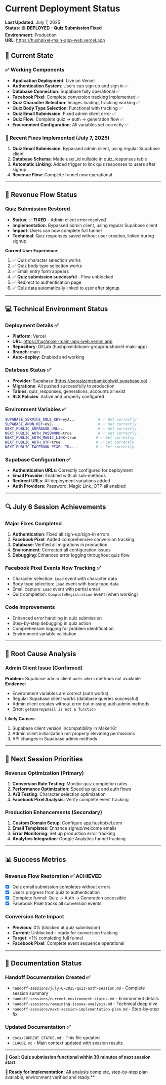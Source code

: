 # Current Deployment Status

**Last Updated**: July 7, 2025  
**Status**: 🟢 **DEPLOYED - Quiz Submission Fixed**  
**Environment**: Production  
**URL**: https://hushpixel-main-app-web.vercel.app  

## 🎯 **Current State**

### ✅ **Working Components**
- **Application Deployment**: Live on Vercel
- **Authentication System**: Users can sign up and sign in ✅
- **Database Connection**: Supabase fully operational ✅
- **Facebook Pixel**: Complete conversion tracking implemented ✅
- **Quiz Character Selection**: Images loading, tracking working ✅
- **Quiz Body Type Selection**: Functional with tracking ✅
- **Quiz Email Submission**: Fixed admin client error ✅
- **Quiz Flow**: Complete quiz → auth → generation flow ✅
- **Environment Configuration**: All variables set correctly ✅

### 🔧 **Recent Fixes Implemented (July 7, 2025)**
1. **Quiz Email Submission**: Bypassed admin client, using regular Supabase client
2. **Database Schema**: Made user_id nullable in quiz_responses table
3. **Automatic Linking**: Added trigger to link quiz responses to users after signup
4. **Revenue Flow**: Complete funnel now operational

---

## 🚀 **Revenue Flow Status**

### **Quiz Submission Restored**
- **Status**: ✅ **FIXED** - Admin client error resolved
- **Implementation**: Bypassed admin client, using regular Supabase client
- **Impact**: Users can now complete full funnel
- **Technical**: Quiz responses saved without user creation, linked during signup

**Current User Experience**:
1. ✅ Quiz character selection works
2. ✅ Quiz body type selection works  
3. ✅ Email entry form appears
4. ✅ **Quiz submission successful** - Flow unblocked
5. ✅ Redirect to authentication page
6. ✅ Quiz data automatically linked to user after signup

---

## 💻 **Technical Environment Status**

### **Deployment Details** ✅
- **Platform**: Vercel  
- **URL**: https://hushpixel-main-app-web.vercel.app
- **Repository**: GitLab (hushpixeldotcom-group/hushpixel-main-app)
- **Branch**: main
- **Auto-deploy**: Enabled and working

### **Database Status** ✅
- **Provider**: Supabase (https://serasizemsbamkcblwkt.supabase.co)
- **Migrations**: All pushed successfully to production
- **Tables**: quiz_responses, generations, accounts all exist
- **RLS Policies**: Active and properly configured

### **Environment Variables** ✅
```bash
SUPABASE_SERVICE_ROLE_KEY=eyJ...          # ✅ Set correctly
SUPABASE_ANON_KEY=eyJ...                  # ✅ Set correctly  
NEXT_PUBLIC_SUPABASE_URL=...              # ✅ Set correctly
NEXT_PUBLIC_AUTH_PASSWORD=true            # ✅ Set correctly
NEXT_PUBLIC_AUTH_MAGIC_LINK=true         # ✅ Set correctly
NEXT_PUBLIC_AUTH_OTP=true                # ✅ Set correctly
NEXT_PUBLIC_FACEBOOK_PIXEL_ID=...        # ✅ Set correctly
```

### **Supabase Configuration** ✅
- **Authentication URLs**: Correctly configured for deployment
- **Email Provider**: Enabled with all sub-methods
- **Redirect URLs**: All deployment variations added
- **Auth Providers**: Password, Magic Link, OTP all enabled

---

## 🔍 **July 6 Session Achievements**

### **Major Fixes Completed**
1. **Authentication**: Fixed all sign-up/sign-in errors
2. **Facebook Pixel**: Added comprehensive conversion tracking
3. **Database**: Verified all migrations in production  
4. **Environment**: Corrected all configuration issues
5. **Debugging**: Enhanced error logging throughout quiz flow

### **Facebook Pixel Events Now Tracking** ✅
- Character selection: `Lead` event with character data
- Body type selection: `Lead` event with body type data
- Email capture: `Lead` event with partial email
- Quiz completion: `CompleteRegistration` event (when working)

### **Code Improvements**
- Enhanced error handling in quiz submission
- Step-by-step debugging in quiz action
- Comprehensive logging for problem identification
- Environment variable validation

---

## 🔧 **Root Cause Analysis**

### **Admin Client Issue (Confirmed)**
**Problem**: Supabase admin client `auth.admin` methods not available
**Evidence**: 
- Environment variables are correct (auth works)
- Regular Supabase client works (database queries successful)
- Admin client creates without error but missing auth.admin methods
- Error: `getUserByEmail is not a function`

**Likely Causes**:
1. Supabase client version incompatibility in MakerKit
2. Admin client initialization not properly elevating permissions
3. API changes in Supabase admin methods

---

## 🎯 **Next Session Priorities**

### **Revenue Optimization (Primary)**
1. **Conversion Rate Testing**: Monitor quiz completion rates
2. **Performance Optimization**: Speed up quiz and auth flows
3. **A/B Testing**: Character selection optimization
4. **Facebook Pixel Analysis**: Verify complete event tracking

### **Production Enhancements (Secondary)**
1. **Custom Domain Setup**: Configure app.hushpixel.com
2. **Email Templates**: Enhance signup/welcome emails
3. **Error Monitoring**: Set up production error tracking
4. **Analytics Integration**: Google Analytics funnel tracking

---

## 📊 **Success Metrics**

### **Revenue Flow Restoration** ✅ **ACHIEVED**
- [x] Quiz email submission completes without errors
- [x] Users progress from quiz to authentication
- [x] Complete funnel: Quiz → Auth → Generation accessible
- [x] Facebook Pixel tracks all conversion events

### **Conversion Rate Impact**
- **Previous**: 0% (blocked at quiz submission)
- **Current**: Unblocked - ready for conversion tracking
- **Target**: >1% completing full funnel
- **Facebook Pixel**: Complete event sequence operational

---

## 📁 **Documentation Status**

### **Handoff Documentation Created** ✅
- `handoff-sessions/july-6-2025-quiz-auth-session.md` - Complete session summary
- `handoff-sessions/current-environment-status.md` - Environment details
- `handoff-sessions/remaining-issues-analysis.md` - Technical deep dive
- `handoff-sessions/next-session-implementation-plan.md` - Step-by-step fix

### **Updated Documentation** ✅
- `docs/CURRENT_STATUS.md` - This file updated
- `CLAUDE.md` - Main context updated with session results

---

**🚀 Goal: Quiz submission functional within 30 minutes of next session start**

**🔧 Ready for Implementation**: All analysis complete, step-by-step plan available, environment verified and ready.**